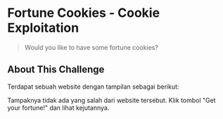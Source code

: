 # Fortune Cookies - Cookie Exploitation

> Would you like to have some fortune cookies?

## About This Challenge

Terdapat sebuah website dengan tampilan sebagai berikut:



Tampaknya tidak ada yang salah dari website tersebut. Klik tombol "Get your fortune!" dan lihat kejutannya.




 
